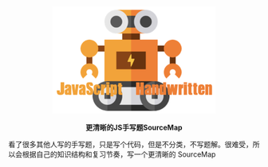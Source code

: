 <p align="center">
    <img src=https://github.com/Trade-Offf/PictureBed/blob/main/imgs/js-handweitten.001.png width=328/>
</p>

<p align="center"><strong>更清晰的JS手写题SourceMap</strong></p>
看了很多其他人写的手写题，只是写个代码，但是不分类，不写题解。很难受，所以会根据自己的知识结构和复习节奏，写一个更清晰的 SourceMap
